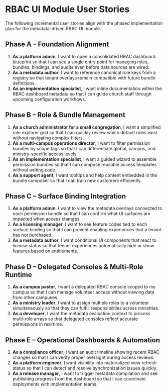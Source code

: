 # RBAC UI Module User Stories

The following incremental user stories align with the phased implementation plan for the metadata-driven RBAC UI module.

## Phase A – Foundation Alignment
1. **As a platform admin**, I want to open a consolidated RBAC dashboard blueprint so that I can see a single entry point for managing roles, bundles, bindings, and audits even before data sources are wired.
2. **As a metadata author**, I want to reference canonical role keys from a registry so that tenant overlays remain compatible with future bundle definitions.
3. **As an implementation specialist**, I want inline documentation within the RBAC dashboard metadata so that I can guide church staff through upcoming configuration workflows.

## Phase B – Role & Bundle Management
1. **As a church administrator for a small congregation**, I want a simplified role explorer grid so that I can quickly review which default roles exist without navigating complex filters.
2. **As a multi-campus operations director**, I want to filter permission bundles by scope tags so that I can differentiate global, campus, and ministry-specific access levels.
3. **As an implementation specialist**, I want a guided wizard to assemble permission bundles so that I can compose reusable access templates without writing code.
4. **As a support agent**, I want tooltips and help content embedded in the bundle composer so that I can train new customers efficiently.

## Phase C – Surface Binding Integration
1. **As a platform admin**, I want to view the metadata overlays connected to each permission bundle so that I can confirm what UI surfaces are impacted when access changes.
2. **As a licensing manager**, I want to see feature codes tied to each surface binding so that I can prevent enabling experiences that a tenant has not purchased.
3. **As a metadata author**, I want conditional UI components that react to license status so that tenant experiences automatically hide or show features based on entitlements.

## Phase D – Delegated Consoles & Multi-Role Runtime
1. **As a campus pastor**, I want a delegated RBAC console scoped to my campus so that I can manage volunteer access without viewing data from other campuses.
2. **As a ministry leader**, I want to assign multiple roles to a volunteer simultaneously so that they can fulfill responsibilities across ministries.
3. **As a developer**, I want the metadata evaluation context to process multi-role arrays so that delegated consoles reflect accurate permissions in real time.

## Phase E – Operational Dashboards & Automation
1. **As a compliance officer**, I want an audit timeline showing recent RBAC changes so that I can verify proper oversight during access reviews.
2. **As a platform engineer**, I want visibility into materialized view refresh status so that I can detect and resolve synchronization issues quickly.
3. **As a release manager**, I want to trigger metadata compilation and see publishing progress from the dashboard so that I can coordinate deployments with implementation teams.
